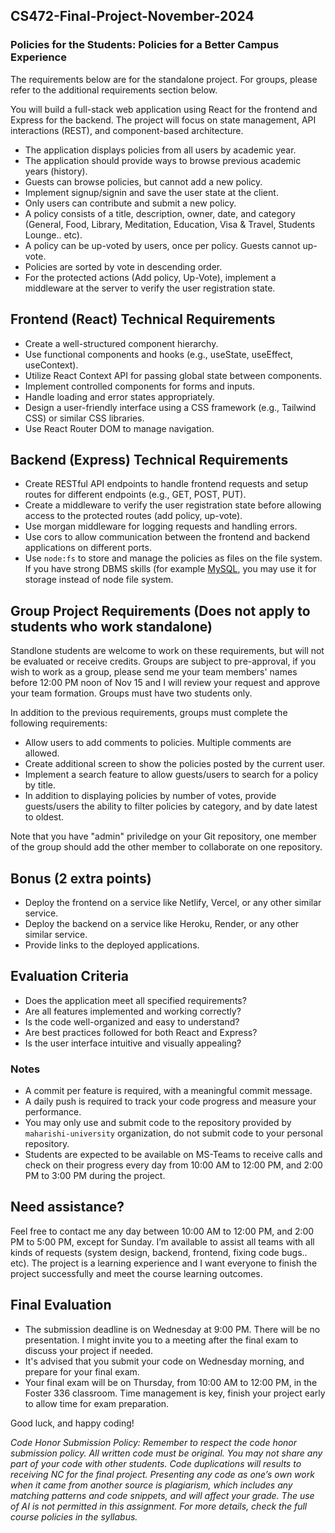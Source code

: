 ## CS472-Final-Project-November-2024 
### Policies for the Students: Policies for a Better Campus Experience
The requirements below are for the standalone project. For groups, please refer to the additional requirements section below.  
  
You will build a full-stack web application using React for the frontend and Express for the backend. The project will focus on state management, API interactions (REST), and component-based architecture.
* The application displays policies from all users by academic year.
* The application should provide ways to browse previous academic years (history).
* Guests can browse policies, but cannot add a new policy.
* Implement signup/signin and save the user state at the client.
* Only users can contribute and submit a new policy.
* A policy consists of a title, description, owner, date, and category (General, Food, Library, Meditation, Education, Visa & Travel, Students Lounge.. etc).
* A policy can be up-voted by users, once per policy. Guests cannot up-vote.
* Policies are sorted by vote in descending order.
* For the protected actions (Add policy, Up-Vote), implement a middleware at the server to verify the user registration state.
  
## Frontend (React) Technical Requirements
* Create a well-structured component hierarchy.
* Use functional components and hooks (e.g., useState, useEffect, useContext).
* Utilize React Context API for passing global state between components.
* Implement controlled components for forms and inputs.
* Handle loading and error states appropriately.
* Design a user-friendly interface using a CSS framework (e.g., Tailwind CSS) or similar CSS libraries.
* Use React Router DOM to manage navigation.
  
## Backend (Express) Technical Requirements
* Create RESTful API endpoints to handle frontend requests and setup routes for different endpoints (e.g., GET, POST, PUT).
* Create a middleware to verify the user registration state before allowing access to the protected routes (add policy, up-vote).
* Use morgan middleware for logging requests and handling errors.
* Use cors to allow communication between the frontend and backend applications on different ports.
* Use `node:fs` to store and manage the policies as files on the file system. If you have strong DBMS skills (for example [MySQL](https://www.npmjs.com/package/mysql2), you may use it for storage instead of node file system.

## Group Project Requirements (Does not apply to students who work standalone)
Standlone students are welcome to work on these requirements, but will not be evaluated or receive credits. Groups are subject to pre-approval, if you wish to work as a group, please send me your team members' names before 12:00 PM noon of Nov 15 and I will review your request and approve your team formation. Groups must have two students only.       
  
In addition to the previous requirements, groups must complete the following requirements:
* Allow users to add comments to policies. Multiple comments are allowed.
* Create additional screen to show the policies posted by the current user.
* Implement a search feature to allow guests/users to search for a policy by title.
* In addition to displaying policies by number of votes, provide guests/users the ability to filter policies by category, and by date latest to oldest.  
  
Note that you have "admin" priviledge on your Git repository, one member of the group should add the other member to collaborate on one repository.

## Bonus (2 extra points)
* Deploy the frontend on a service like Netlify, Vercel, or any other similar service.
* Deploy the backend on a service like Heroku, Render, or any other similar service.
* Provide links to the deployed applications.

## Evaluation Criteria
* Does the application meet all specified requirements?
* Are all features implemented and working correctly?
* Is the code well-organized and easy to understand?
* Are best practices followed for both React and Express?
* Is the user interface intuitive and visually appealing?

### Notes
* A commit per feature is required, with a meaningful commit message.
* A daily push is required to track your code progress and measure your performance.
* You may only use and submit code to the repository provided by `maharishi-university` organization, do not submit code to your personal repository.
* Students are expected to be available on MS-Teams to receive calls and check on their progress every day from 10:00 AM to 12:00 PM, and 2:00 PM to 3:00 PM during the project.

## Need assistance?
Feel free to contact me any day between 10:00 AM to 12:00 PM, and 2:00 PM to 5:00 PM, except for Sunday. I’m available to assist all teams with all kinds of requests (system design, backend, frontend, fixing code bugs.. etc). The project is a learning experience and I want everyone to finish the project successfully and meet the course learning outcomes.

## Final Evaluation 
* The submission deadline is on Wednesday at 9:00 PM. There will be no presentation. I might invite you to a meeting after the final exam to discuss your project if needed.
* It's advised that you submit your code on Wednesday morning, and prepare for your final exam.
* Your final exam will be on Thursday, from 10:00 AM to 12:00 PM, in the Foster 336 classroom. Time management is key, finish your project early to allow time for exam preparation.

Good luck, and happy coding!

_Code Honor Submission Policy: Remember to respect the code honor submission policy. All written code must be original. You may not share any part of your code with other students. Code duplications will results to receiving NC for the final project. Presenting any code as one’s own work when it came from another source is plagiarism, which includes any matching patterns and code snippets, and will affect your grade. The use of AI is not permitted in this assignment. For more details, check the full course policies in the syllabus._
